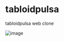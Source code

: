 # tabloidpulsa
tabloidpulsa web clone

![image](https://github.com/khoirulariffin/tabloidpulsa/assets/13716306/4b38e0fe-e87b-4646-b283-5f9bcb3c3c96)

